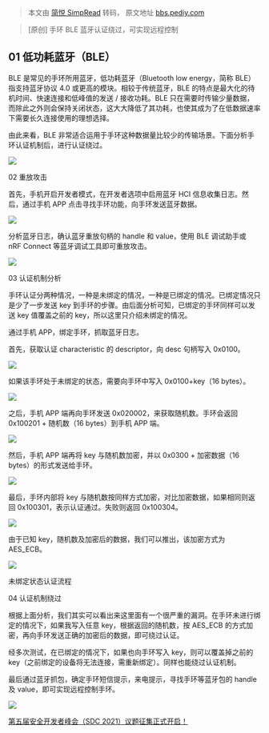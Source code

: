 > 本文由 [简悦 SimpRead](http://ksria.com/simpread/) 转码， 原文地址 [bbs.pediy.com](https://bbs.pediy.com/thread-267916.htm)

> [原创] 手环 BLE 蓝牙认证绕过，可实现远程控制

01 低功耗蓝牙（BLE）
-------------

BLE 是常见的手环所用蓝牙，低功耗蓝牙（Bluetooth low energy，简称 BLE）指支持蓝牙协议 4.0 或更高的模块。相较于传统蓝牙，BLE 的特点是最大化的待机时间、快速连接和低峰值的发送 / 接收功耗。BLE 只在需要时传输少量数据，而除此之外则会保持关闭状态，这大大降低了其功耗，也使其成为了在低数据速率下需要长久连接使用的理想选择。

由此来看，BLE 非常适合运用于手环这种数据量比较少的传输场景。下面分析手环认证机制后，进行认证绕过。

![](https://bbs.pediy.com/upload/tmp/908247_2UBHQBUJFSN72NE.jpg)

02 重放攻击

首先，手机开启开发者模式，在开发者选项中启用蓝牙 HCI 信息收集日志。然后，通过手机 APP 点击寻找手环功能，向手环发送蓝牙数据。

![](https://bbs.pediy.com/upload/attach/202106/908247_3V6U5B77H86W2RU.jpg)

分析蓝牙日志，确认蓝牙重放句柄的 handle 和 value，使用 BLE 调试助手或 nRF Connect 等蓝牙调试工具即可重放攻击。

![](https://bbs.pediy.com/upload/attach/202106/908247_YEUNJ3VVPYVFNS6.jpg)

03 认证机制分析

手环认证分两种情况，一种是未绑定的情况，一种是已绑定的情况。已绑定情况只是少了一步发送 key 到手环的步骤。由后面分析可知，已绑定的手环同样可以发送 key 值覆盖之前的 key，所以这里只介绍未绑定的情况。

通过手机 APP，绑定手环，抓取蓝牙日志。

首先，获取认证 characteristic 的 descriptor，向 desc 句柄写入 0x0100。

![](https://bbs.pediy.com/upload/tmp/908247_V9M9FQ43V9HKXGA.jpg)

如果该手环处于未绑定的状态，需要向手环中写入 0x0100+key（16 bytes）。

![](https://bbs.pediy.com/upload/attach/202106/908247_59N3GFTHFBUST3K.jpg)

之后，手机 APP 端再向手环发送 0x020002，来获取随机数。手环会返回 0x100201 + 随机数（16 bytes）到手机 APP 端。

![](https://bbs.pediy.com/upload/attach/202106/908247_NZ66XF6NU7ETGXT.jpg)

然后，手机 APP 端再将 key 与随机数加密，并以 0x0300 + 加密数据（16 bytes）的形式发送给手环。

![](https://bbs.pediy.com/upload/attach/202106/908247_J5HMB3B7Q4P398U.jpg)

最后，手环内部将 key 与随机数按同样方式加密，对比加密数据，如果相同则返回 0x100301，表示认证通过。失败则返回 0x100304。

![](https://bbs.pediy.com/upload/attach/202106/908247_37VGMGU6CDWM3GC.jpg)

由于已知 key，随机数及加密后的数据，我们可以推出，该加密方式为 AES_ECB。

![](https://bbs.pediy.com/upload/attach/202106/908247_CSZF9YBX8N7FX7Y.jpg)

未绑定状态认证流程

04 认证机制绕过

根据上面分析，我们其实可以看出来这里面有一个很严重的漏洞。在手环未进行绑定的情况下，如果我写入任意 key，根据返回的随机数，按 AES_ECB 的方式加密，再向手环发送正确的加密后的数据，即可绕过认证。

经多次测试，在已绑定的情况下，如果也向手环写入 key，则可以覆盖掉之前的 key（之前绑定的设备将无法连接，需重新绑定）。同样也能绕过认证机制。

最后通过蓝牙抓包，确定手环短信提示，来电提示，寻找手环等蓝牙包的 handle 及 value，即可实现远程控制手环。

![](https://bbs.pediy.com/upload/attach/202106/908247_FTYQVG699SQ5DMN.jpg)

[第五届安全开发者峰会（SDC 2021）议题征集正式开启！](https://bbs.pediy.com/thread-266645.htm)